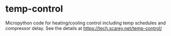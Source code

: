 # temp-control
Micropython code for heating/cooling control including temp schedules and compressor delay.  See the details at https://tech.scarey.net/temp-control/
